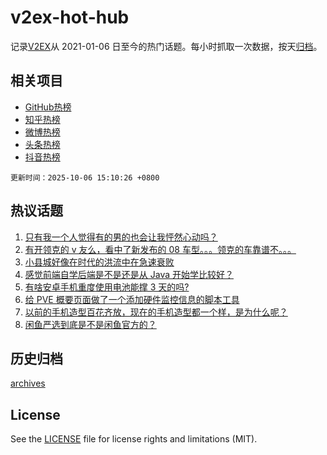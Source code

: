 # v2ex-hot-hub

 记录[V2EX](https://www.v2ex.com/)从 2021-01-06 日至今的热门话题。每小时抓取一次数据，按天[归档](archives)。
 
 ## 相关项目

- [GitHub热榜](https://github.com/snaildev/github-hot-hub)
- [知乎热榜](https://github.com/snaildev/zhihu-hot-hub)
- [微博热榜](https://github.com/snaildev/weibo-hot-hub)
- [头条热榜](https://github.com/snaildev/toutiao-hot-hub)
- [抖音热榜](https://github.com/snaildev/douyin-hot-hub)


 `更新时间：2025-10-06 15:10:26 +0800`

## 热议话题

1. [只有我一个人觉得有的男的也会让我怦然心动吗？](https://www.v2ex.com/t/1163443)
1. [有开领克的 v 友么，看中了新发布的 08 车型。。。领克的车靠谱不。。。](https://www.v2ex.com/t/1163436)
1. [小县城好像在时代的洪流中在急速衰败](https://www.v2ex.com/t/1163479)
1. [感觉前端自学后端是不是还是从 Java 开始学比较好？](https://www.v2ex.com/t/1163440)
1. [有啥安卓手机重度使用电池能撑 3 天的吗?](https://www.v2ex.com/t/1163475)
1. [给 PVE 概要页面做了一个添加硬件监控信息的脚本工具](https://www.v2ex.com/t/1163417)
1. [以前的手机造型百花齐放，现在的手机造型都一个样，是为什么呢？](https://www.v2ex.com/t/1163442)
1. [闲鱼严选到底是不是闲鱼官方的？](https://www.v2ex.com/t/1163461)

## 历史归档

[archives](archives)

## License

See the [LICENSE](LICENSE) file for license rights and limitations (MIT).
